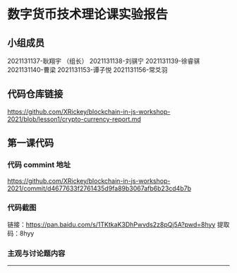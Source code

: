 # 数字货币技术理论课实验报告

## 小组成员

2021131137-耿翔宇 （组长）
2021131138-刘骐宁
2021131139-徐睿骐
2021131140-曹梁
2021131153-谭子悦
2021131156-常爻羽


## 代码仓库链接

https://github.com/XRickey/blockchain-in-js-workshop-2021/blob/lesson1/crypto-currency-report.md



## 第一课代码


### 代码 commint 地址

https://github.com/XRickey/blockchain-in-js-workshop-2021/commit/d4677633f2761435d9fa89b3067afb6b23cd4b7b


### 代码截图

链接：https://pan.baidu.com/s/1TKtkaK3DhPwvds2z8pQj5A?pwd=8hyy 
提取码：8hyy

### 主观与讨论题内容

---



